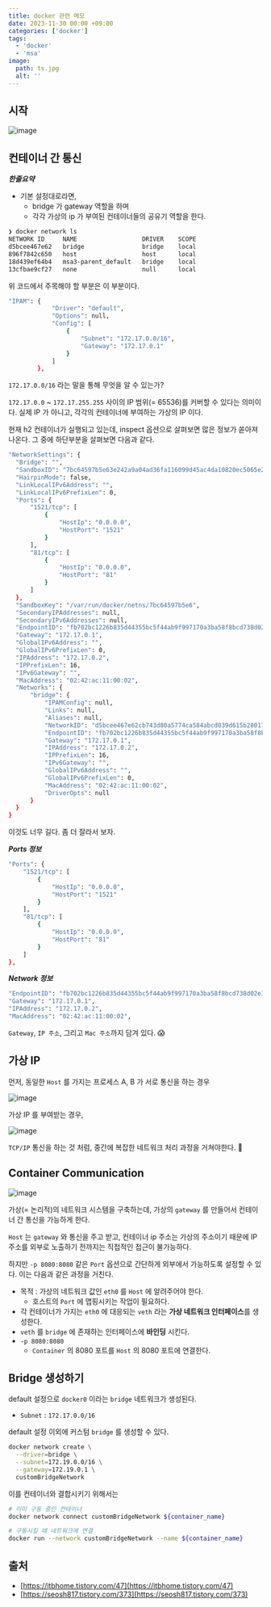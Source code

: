 ```yaml
---
title: docker 관련 메모
date: 2023-11-30 00:00 +09:00
categories: ['docker']
tags:
  - 'docker'
  - 'msa'
image:
  path: ts.jpg
  alt: ''
---
```


<!-- @format -->

## 시작

![image](https://gist.github.com/assets/30681841/2945dcf1-a5de-4759-afac-4b17e58b6508)

## 컨테이너 간 통신

**_한줄요약_**

- 기본 설정대로라면,
  - bridge 가 gateway 역할을 하며
  - 각각 가상의 ip 가 부여된 컨테이너들의 공유기 역할을 한다.

```bash
❯ docker network ls
NETWORK ID     NAME                  DRIVER    SCOPE
d5bcee467e62   bridge                bridge    local
896f7842c650   host                  host      local
18d439ef64b4   msa3-parent_default   bridge    local
13cfbae9cf27   none                  null      local
```

<script src="https://gist.github.com/valorjj/fca998e9339bc2804c8e605a6a5aa054.js"></script>

위 코드에서 주목해야 할 부분은 이 부분이다.

```bash
"IPAM": {
            "Driver": "default",
            "Options": null,
            "Config": [
                {
                    "Subnet": "172.17.0.0/16",
                    "Gateway": "172.17.0.1"
                }
            ]
        },
```

`172.17.0.0/16` 라는 말을 통해 무엇을 알 수 있는가?

`172.17.0.0` ~ `172.17.255.255` 사이의 IP 범위(= 65536)를 커버할 수 있다는 의미이다. 실제 IP 가 아니고, 각각의 컨테이너에 부여하는 가상의 IP 이다.

현재 h2 컨테이너가 실행되고 있는데, inspect 옵션으로 살펴보면 많은 정보가 쏟아져 나온다. 그 중에 하단부분을 살펴보면 다음과 같다.

```bash
"NetworkSettings": {
  "Bridge": "",
  "SandboxID": "7bc64597b5e63e242a9a04ad36fa116099d45ac4da10820ec5065e26738debb6",
  "HairpinMode": false,
  "LinkLocalIPv6Address": "",
  "LinkLocalIPv6PrefixLen": 0,
  "Ports": {
      "1521/tcp": [
          {
              "HostIp": "0.0.0.0",
              "HostPort": "1521"
          }
      ],
      "81/tcp": [
          {
              "HostIp": "0.0.0.0",
              "HostPort": "81"
          }
      ]
  },
  "SandboxKey": "/var/run/docker/netns/7bc64597b5e6",
  "SecondaryIPAddresses": null,
  "SecondaryIPv6Addresses": null,
  "EndpointID": "fb702bc1226b835d44355bc5f44ab9f997170a3ba58f8bcd738d02e33138c03e",
  "Gateway": "172.17.0.1",
  "GlobalIPv6Address": "",
  "GlobalIPv6PrefixLen": 0,
  "IPAddress": "172.17.0.2",
  "IPPrefixLen": 16,
  "IPv6Gateway": "",
  "MacAddress": "02:42:ac:11:00:02",
  "Networks": {
      "bridge": {
          "IPAMConfig": null,
          "Links": null,
          "Aliases": null,
          "NetworkID": "d5bcee467e62cb743d80a5774ca584abcd039d615b28017c1f983061a9f69c6e",
          "EndpointID": "fb702bc1226b835d44355bc5f44ab9f997170a3ba58f8bcd738d02e33138c03e",
          "Gateway": "172.17.0.1",
          "IPAddress": "172.17.0.2",
          "IPPrefixLen": 16,
          "IPv6Gateway": "",
          "GlobalIPv6Address": "",
          "GlobalIPv6PrefixLen": 0,
          "MacAddress": "02:42:ac:11:00:02",
          "DriverOpts": null
      }
  }
}
```

이것도 너무 길다. 좀 더 잘라서 보자.

**_Ports 정보_**

```bash
"Ports": {
    "1521/tcp": [
        {
            "HostIp": "0.0.0.0",
            "HostPort": "1521"
        }
    ],
    "81/tcp": [
        {
            "HostIp": "0.0.0.0",
            "HostPort": "81"
        }
    ]
},
```

**_Network 정보_**

```bash
"EndpointID": "fb702bc1226b835d44355bc5f44ab9f997170a3ba58f8bcd738d02e33138c03e",
"Gateway": "172.17.0.1",
"IPAddress": "172.17.0.2",
"MacAddress": "02:42:ac:11:00:02",
```

`Gateway`, `IP 주소`, 그리고 `Mac 주소`까지 담겨 있다. 😱

## 가상 IP

먼저, 동일한 `Host` 를 가지는 프로세스 A, B 가 서로 통신을 하는 경우

![image](https://gist.github.com/assets/30681841/6d925b8c-4c12-4c58-a4cf-532befcaba20)

가상 IP 를 부여받는 경우,

![image](https://gist.github.com/assets/30681841/f0aec765-298b-4e16-aaa7-cdfc4fa2880e)

`TCP/IP` 통신을 하는 것 처럼, 중간에 복잡한 네트워크 처리 과정을 거쳐야한다. 🫠

## Container Communication

![image](https://gist.github.com/assets/30681841/0e7d9df1-1d94-443f-a19b-8244e42e54ab)

가상(= 논리적)의 네트워크 시스템을 구축하는데, 가상의 `gateway` 를 만들어서 컨테이너 간 통신을 가능하게 한다.

`Host` 는 `gateway` 와 통신을 주고 받고, 컨테이너 ip 주소는 가상의 주소이기 때문에 IP 주소를 외부로 노출하기 전까지는 직접적인 접근이 불가능하다.

하지만 `-p 8080:8080` 같은 `Port` 옵션으로 간단하게 외부에서 가능하도록 설정할 수 있다. 이는 다음과 같은 과정을 거친다.

- 목적 : 가상의 네트워크 값인 `eth0` 를 `Host` 에 알려주어야 한다.
  - 호스트의 `Port` 에 맵핑시키는 작업이 필요하다.
- 각 컨테이너가 가지는 `eth0` 에 대응되는 `veth` 라는 **가상 네트워크 인터페이스**를 생성한다.
- `veth` 를 `bridge` 에 존재하는 인터페이스에 **바인딩** 시킨다.
- `-p 8080:8080`
  - `Container` 의 8080 포트를 `Host` 의 8080 포트에 연결한다.

## Bridge 생성하기

default 설정으로 `docker0` 이라는 `bridge` 네트워크가 생성된다.

- `Subnet` : `172.17.0.0/16`

default 설정 이외에 커스텀 `bridge` 를 생성할 수 있다.

```bash
docker network create \
  --driver=bridge \
  --subnet=172.19.0.0/16 \
  --gateway=172.19.0.1 \
  customBridgeNetwork
```

이를 컨테이너와 결합시키기 위해서는

```bash
# 이미 구동 중인 컨테이너
docker network connect customBridgeNetwork ${container_name}
```

```bash
# 구동시킬 때 네트워크에 연결
docker run --network customBridgeNetwork --name ${container_name}
```

## 출처

- [https://itbhome.tistory.com/47](https://itbhome.tistory.com/47)
- [https://seosh817.tistory.com/373](https://seosh817.tistory.com/373)
